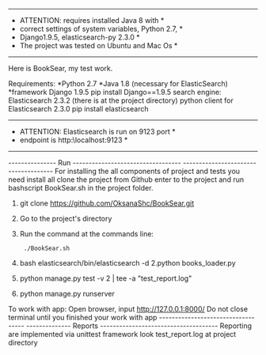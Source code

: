 *****************************************************
* ATTENTION: requires installed Java 8 with         *
* correct settings of system variables, Python 2.7, *
* Django1.9.5, elasticsearch-py 2.3.0               *
* The project was tested on Ubuntu and Mac Os       *
*****************************************************

Here is BookSear, my test work.

Requirements:
*Python 2.7
*Java 1.8 (necessary for ElasticSearch)
*framework   Django 1.9.5
    pip install Django==1.9.5
search engine: Elasticsearch 2.3.2 (there is at the project directory)
python client for Elasticsearch 2.3.0
    pip install elasticsearch

*****************************************************
* ATTENTION: Elasticsearch is run on 9123 port      *
* endpoint is http:\\localhost:9123                 *
*****************************************************

--------------- Run ---------------------------------- -------------------------------------
For installing the all components of project and tests you need install all clone the project from Github enter to the project and run bashscript BookSear.sh in the project folder.

1. git clone https://github.com/OksanaShc/BookSear.git
2. Go to the project's directory
3. Run the command at the commands line:

		./BookSear.sh

1. bash  elasticsearch/bin/elasticsearch -d
2.python books_loader.py
3. python manage.py test -v 2 | tee -a "test_report.log"
4. python manage.py runserver

To work with app: Open browser, input http://127.0.0.1:8000/
Do not close terminal until you finished your work with app
----------------------------------- -------------- Reports -------------------------------------
Reporting are implemented via unittest framework
look test_report.log at project directory
